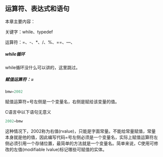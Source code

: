 ## 运算符、表达式和语句

本章主要内容：

关键字：while、typedef

运算符：=、-、*、/、%、==、—、

##### while循环

while循环没什么可以讲的，这里跳过。

##### 赋值运算符：=

```c
bmw=2002
```

赋值运算符=号左侧是一个变量名，右侧是赋给该变量的值。

C语言中以下语句无意义

```c
2002=bmw
```

这种情况下，2002称为右值(rvalue)，只能是字面常量。不能给常量赋值，常量本身就是他的值，因此编写代码=号左侧必须是一个变量名，实际上赋值运算符左侧必须引用一个存储位置，最简单的方法就是一个变量名。简单来说，C使用可修改的左值(modifiable lvalue)标记哪些可赋值的实体。